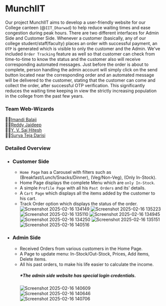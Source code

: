 # MunchIIT

Our project MunchIIT aims to develop a user-friendly website for our College canteen (@`IIT_Dharwad`) to help reduce waiting times and ease congestion during peak hours. There are two different interfaces for Admin Side and Customer Side. Whenever a customer (basically, any of our college student/staff/faculty) places an order with successful payment, an `OTP` is generated which is visible to only the customer and the Admin.  We've included `Order Tracking` feature as well so that customer can check from time-to-time to know the status and the customer also will receive corresponding automated messages. Just before the order is about to complete, person handling the admin account will simply click on the send button located near the corresponding order and an automated message will be delivered to the customer, stating that the customer can come and collect the order, after successful OTP verification. This significantly reduces the waiting time keeping in view the strictly increasing population in the college from the past few years.


### Team Web-Wizards
👨‍🦰[Imandi Balaji](https://github.com/balajiimandi2904)  
👨‍🦰[Reddy Jaideep](https://github.com/Jaideep718)  
👨‍🦰[Y. V. Sai Hitesh](https://github.com/yvsaihitesh)  
👨‍🦰[Surya Teja Darisi](https://github.com/SuryaTejaDarisi)  

### Detailed Overview

* ### Customer Side
    * `Home Page` has a Carousel with filters such as (Breakfast/Lunch/Snacks/Dinner), (Veg/Non-Veg), (Only In-Stock).
    * Home Page displays the complete Menu which are `only In-Stock`.
    * A simple `Profile Page` with all his `Past Orders` and its' details.
    * A `Cart Page` which displays all the items added by the customer to his cart.
    * Track Order option which displays the status of the order.
      ![Screenshot 2025-02-16 134149](https://github.com/user-attachments/assets/5be1933b-e47e-4e08-9dbd-ab220d517c3c)
      ![Screenshot 2025-02-16 135223](https://github.com/user-attachments/assets/6c98f8af-fed4-4e00-bb5e-31901b34ab38)
      ![Screenshot 2025-02-16 135110](https://github.com/user-attachments/assets/9c35b745-49e1-4aa4-a3a0-d8a255678917)
      ![Screenshot 2025-02-16 134945](https://github.com/user-attachments/assets/56c4561a-a580-44c3-b536-cb91a5ed4ec1)
      ![Screenshot 2025-02-16 134250](https://github.com/user-attachments/assets/f8dc6fa1-5846-49cf-943d-551e0d6a60de)
      ![Screenshot 2025-02-16 135151](https://github.com/user-attachments/assets/95ea72e1-e350-48a7-92f9-05c816cd2148)
      ![Screenshot 2025-02-16 140516](https://github.com/user-attachments/assets/0672ee62-6adf-451b-89fa-f0d0492f239a)

*  ### Admin Side
    * Received Orders from various customers in the Home Page.
    * A Page to update menu: In-Stock/Out-Stock, Prices, Add items, Delete items.
    * All his past orders, to make his life easier to calculate the income.
       ##### *The admin side website has special login credentials.
      ![Screenshot 2025-02-16 140609](https://github.com/user-attachments/assets/3bbf0c6f-55fa-4317-ae20-e20812e0016e)
      ![Screenshot 2025-02-16 140646](https://github.com/user-attachments/assets/85457173-5188-47e5-be22-43070b325c6e)
      ![Screenshot 2025-02-16 140706](https://github.com/user-attachments/assets/33a308f5-b6ef-4fc3-9d96-baa600a478ad)
